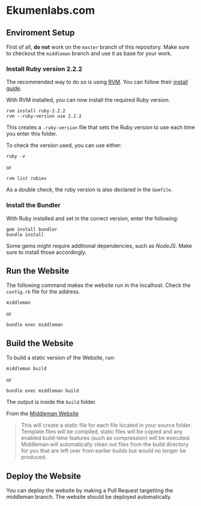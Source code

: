 # Ekumenlabs.com

## Enviroment Setup

First of all, **do not** work on the `master` branch of this repository. Make sure to checkout the `middleman` branch and use it as base for your work.

### Install **Ruby version 2.2.2**

The recommended way to do so is using [RVM](https://rvm.io/). You can follow their [install guide](https://rvm.io/rvm/install).

With RVM installed, you can now install the required Ruby version.

```
rvm install ruby-2.2.2
rvm --ruby-version use 2.2.2
```

This creates a `.ruby-version` file that sets the Ruby version to use each time you enter this folder.

To check the version used, you can use either:
```
ruby -v
```
or
```
rvm list rubies
```

As a double check, the ruby version is also declared in the `Gemfile`.

### Install the Bundler

With Ruby installed and set in the correct version, enter the following:

```
gem install bundler
bundle install
```

Some gems might require additional dependencies, such as *NodeJS*. Make sure to install those accordingly.

## Run the Website

The following command makes the website run in the localhost. Check the `config.rb` file for the address.

```
middleman
```
or
```
bundle exec middleman
```

## Build the Website

To build a static version of the Website, run:

```
middleman build
```
or
```
bundle exec middleman build
```

The output is inside the `build` folder.

From the [Middleman Website](https://middlemanapp.com/basics/build-and-deploy)
> This will create a static file for each file located in your source folder. Template files will be compiled, static files will be copied and any enabled build-time features (such as compression) will be executed. Middleman will automatically clean out files from the build directory for you that are left over from earlier builds but would no longer be produced.

## Deploy the Website

You can deploy the website by making a Pull Request targetting the middleman branch. The website should be deployed automatically.
